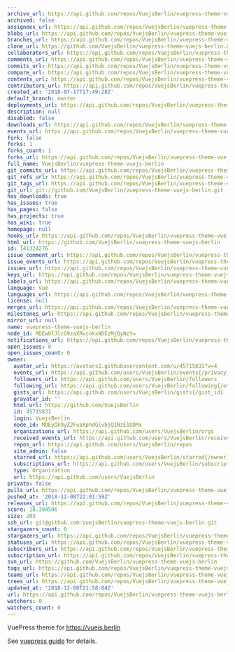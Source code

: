 ```yaml
---
archive_url: https://api.github.com/repos/VuejsBerlin/vuepress-theme-vuejs-berlin/{archive_format}{/ref}
archived: false
assignees_url: https://api.github.com/repos/VuejsBerlin/vuepress-theme-vuejs-berlin/assignees{/user}
blobs_url: https://api.github.com/repos/VuejsBerlin/vuepress-theme-vuejs-berlin/git/blobs{/sha}
branches_url: https://api.github.com/repos/VuejsBerlin/vuepress-theme-vuejs-berlin/branches{/branch}
clone_url: https://github.com/VuejsBerlin/vuepress-theme-vuejs-berlin.git
collaborators_url: https://api.github.com/repos/VuejsBerlin/vuepress-theme-vuejs-berlin/collaborators{/collaborator}
comments_url: https://api.github.com/repos/VuejsBerlin/vuepress-theme-vuejs-berlin/comments{/number}
commits_url: https://api.github.com/repos/VuejsBerlin/vuepress-theme-vuejs-berlin/commits{/sha}
compare_url: https://api.github.com/repos/VuejsBerlin/vuepress-theme-vuejs-berlin/compare/{base}...{head}
contents_url: https://api.github.com/repos/VuejsBerlin/vuepress-theme-vuejs-berlin/contents/{+path}
contributors_url: https://api.github.com/repos/VuejsBerlin/vuepress-theme-vuejs-berlin/contributors
created_at: '2018-07-17T17:49:28Z'
default_branch: master
deployments_url: https://api.github.com/repos/VuejsBerlin/vuepress-theme-vuejs-berlin/deployments
description: null
disabled: false
downloads_url: https://api.github.com/repos/VuejsBerlin/vuepress-theme-vuejs-berlin/downloads
events_url: https://api.github.com/repos/VuejsBerlin/vuepress-theme-vuejs-berlin/events
fork: false
forks: 1
forks_count: 1
forks_url: https://api.github.com/repos/VuejsBerlin/vuepress-theme-vuejs-berlin/forks
full_name: VuejsBerlin/vuepress-theme-vuejs-berlin
git_commits_url: https://api.github.com/repos/VuejsBerlin/vuepress-theme-vuejs-berlin/git/commits{/sha}
git_refs_url: https://api.github.com/repos/VuejsBerlin/vuepress-theme-vuejs-berlin/git/refs{/sha}
git_tags_url: https://api.github.com/repos/VuejsBerlin/vuepress-theme-vuejs-berlin/git/tags{/sha}
git_url: git://github.com/VuejsBerlin/vuepress-theme-vuejs-berlin.git
has_downloads: true
has_issues: true
has_pages: false
has_projects: true
has_wiki: true
homepage: null
hooks_url: https://api.github.com/repos/VuejsBerlin/vuepress-theme-vuejs-berlin/hooks
html_url: https://github.com/VuejsBerlin/vuepress-theme-vuejs-berlin
id: 141324276
issue_comment_url: https://api.github.com/repos/VuejsBerlin/vuepress-theme-vuejs-berlin/issues/comments{/number}
issue_events_url: https://api.github.com/repos/VuejsBerlin/vuepress-theme-vuejs-berlin/issues/events{/number}
issues_url: https://api.github.com/repos/VuejsBerlin/vuepress-theme-vuejs-berlin/issues{/number}
keys_url: https://api.github.com/repos/VuejsBerlin/vuepress-theme-vuejs-berlin/keys{/key_id}
labels_url: https://api.github.com/repos/VuejsBerlin/vuepress-theme-vuejs-berlin/labels{/name}
language: Vue
languages_url: https://api.github.com/repos/VuejsBerlin/vuepress-theme-vuejs-berlin/languages
license: null
merges_url: https://api.github.com/repos/VuejsBerlin/vuepress-theme-vuejs-berlin/merges
milestones_url: https://api.github.com/repos/VuejsBerlin/vuepress-theme-vuejs-berlin/milestones{/number}
mirror_url: null
name: vuepress-theme-vuejs-berlin
node_id: MDEwOlJlcG9zaXRvcnkxNDEzMjQyNzY=
notifications_url: https://api.github.com/repos/VuejsBerlin/vuepress-theme-vuejs-berlin/notifications{?since,all,participating}
open_issues: 0
open_issues_count: 0
owner:
  avatar_url: https://avatars2.githubusercontent.com/u/45715831?v=4
  events_url: https://api.github.com/users/VuejsBerlin/events{/privacy}
  followers_url: https://api.github.com/users/VuejsBerlin/followers
  following_url: https://api.github.com/users/VuejsBerlin/following{/other_user}
  gists_url: https://api.github.com/users/VuejsBerlin/gists{/gist_id}
  gravatar_id: ''
  html_url: https://github.com/VuejsBerlin
  id: 45715831
  login: VuejsBerlin
  node_id: MDEyOk9yZ2FuaXphdGlvbjQ1NzE1ODMx
  organizations_url: https://api.github.com/users/VuejsBerlin/orgs
  received_events_url: https://api.github.com/users/VuejsBerlin/received_events
  repos_url: https://api.github.com/users/VuejsBerlin/repos
  site_admin: false
  starred_url: https://api.github.com/users/VuejsBerlin/starred{/owner}{/repo}
  subscriptions_url: https://api.github.com/users/VuejsBerlin/subscriptions
  type: Organization
  url: https://api.github.com/users/VuejsBerlin
private: false
pulls_url: https://api.github.com/repos/VuejsBerlin/vuepress-theme-vuejs-berlin/pulls{/number}
pushed_at: '2018-12-08T22:01:59Z'
releases_url: https://api.github.com/repos/VuejsBerlin/vuepress-theme-vuejs-berlin/releases{/id}
score: 18.394506
size: 203
ssh_url: git@github.com:VuejsBerlin/vuepress-theme-vuejs-berlin.git
stargazers_count: 0
stargazers_url: https://api.github.com/repos/VuejsBerlin/vuepress-theme-vuejs-berlin/stargazers
statuses_url: https://api.github.com/repos/VuejsBerlin/vuepress-theme-vuejs-berlin/statuses/{sha}
subscribers_url: https://api.github.com/repos/VuejsBerlin/vuepress-theme-vuejs-berlin/subscribers
subscription_url: https://api.github.com/repos/VuejsBerlin/vuepress-theme-vuejs-berlin/subscription
svn_url: https://github.com/VuejsBerlin/vuepress-theme-vuejs-berlin
tags_url: https://api.github.com/repos/VuejsBerlin/vuepress-theme-vuejs-berlin/tags
teams_url: https://api.github.com/repos/VuejsBerlin/vuepress-theme-vuejs-berlin/teams
trees_url: https://api.github.com/repos/VuejsBerlin/vuepress-theme-vuejs-berlin/git/trees{/sha}
updated_at: '2018-12-08T21:58:04Z'
url: https://api.github.com/repos/VuejsBerlin/vuepress-theme-vuejs-berlin
watchers: 0
watchers_count: 0
---
```

VuePress theme for https://vuejs.berlin

See [vuepress guide](https://vuepress.vuejs.org/guide/custom-themes.html) for details.
